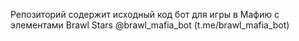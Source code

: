 Репозиторий содержит исходный код бот для игры в Мафию с элементами Brawl Stars @brawl_mafia_bot (t.me/brawl_mafia_bot)